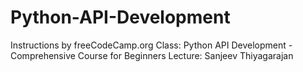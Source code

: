 # Python-API-Development
Instructions by freeCodeCamp.org Class: Python API Development - Comprehensive Course for Beginners  Lecture: Sanjeev Thiyagarajan
